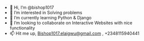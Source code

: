 - 👋 Hi, I’m @bishop1017
- 👀 I’m interested in Solving problems 
- 🌱 I’m currently learning Python & Django
- 💞️ I’m looking to collaborate on Interactive Websites with nice functionality 
- 📫 Hit me up, Bishop1017.elaigwu@gmail.com , +2348115940441

<!---
bishop1017/bishop1017 is a ✨ special ✨ repository because its `README.md` (this file) appears on your GitHub profile.
You can click the Preview link to take a look at your changes.
--->
